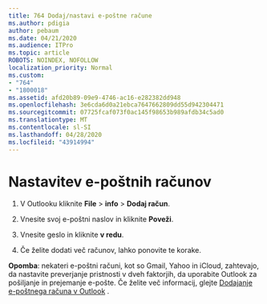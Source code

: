 ```yaml
---
title: 764 Dodaj/nastavi e-poštne račune
ms.author: pdigia
author: pebaum
ms.date: 04/21/2020
ms.audience: ITPro
ms.topic: article
ROBOTS: NOINDEX, NOFOLLOW
localization_priority: Normal
ms.custom:
- "764"
- "1800018"
ms.assetid: afd20b89-09e9-4746-ac16-e282382dd948
ms.openlocfilehash: 3e6cda6d0a21ebca7647662809dd55d942304471
ms.sourcegitcommit: 07725fcaf073f0ac145f98653b989afdb34c5ad0
ms.translationtype: MT
ms.contentlocale: sl-SI
ms.lasthandoff: 04/28/2020
ms.locfileid: "43914994"
---
```

# <a name="set-up-email-accounts"></a>Nastavitev e-poštnih računov

1. V Outlooku kliknite **File** > **info** > **Dodaj račun**.

2. Vnesite svoj e-poštni naslov in kliknite **Poveži**.

3. Vnesite geslo in kliknite **v redu**.

4. Če želite dodati več računov, lahko ponovite te korake.

**Opomba**: nekateri e-poštni računi, kot so Gmail, Yahoo in iCloud, zahtevajo, da nastavite preverjanje pristnosti v dveh faktorjih, da uporabite Outlook za pošiljanje in prejemanje e-pošte. Če želite več informacij, glejte [Dodajanje e-poštnega računa v Outlook](https://support.office.com/article/6e27792a-9267-4aa4-8bb6-c84ef146101b.aspx) .
  